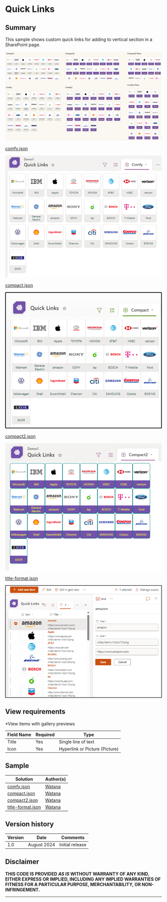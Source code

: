 # Quick Links

## Summary
This sample shows custom quick links for adding to vertical section in a SharePoint page.

![screenshot of the sample](./assets/sample.png)

[comfy.json](./assets/comfy.json)

![screenshot of the sample](./assets/comfy.png)

[compact.json](./assets/compact.json)

![screenshot of the sample](./assets/compact.png)

[compact2.json](./assets/compact2.json)

![screenshot of the sample](./assets/compact2.png)

[title-format.json](./assets/title-format.json)

![screenshot of the sample](./assets/all-items.png)


## View requirements
*View items with gallery previews

Field Name | Required | Type
---------- | -------- | ----
Title | Yes | Single line of text
Icon | Yes | Hyperlink or Picture (Picture)


## Sample

Solution|Author(s)
--------|---------
[comfy.json](./assets/comfy.json) | [Watana](https://github.com/Watana2)
[compact.json](./assets/compact.json) | [Watana](https://github.com/Watana2)
[compact2.json](./assets/compact2.json) | [Watana](https://github.com/Watana2)
[title-format.json](./assets/title-format.json) | [Watana](https://github.com/Watana2)


## Version history

Version|Date|Comments
-------|----|--------
1.0|August 2024|Initial release

## Disclaimer

**THIS CODE IS PROVIDED *AS IS* WITHOUT WARRANTY OF ANY KIND, EITHER EXPRESS OR IMPLIED, INCLUDING ANY IMPLIED WARRANTIES OF FITNESS FOR A PARTICULAR PURPOSE, MERCHANTABILITY, OR NON-INFRINGEMENT.**

---
